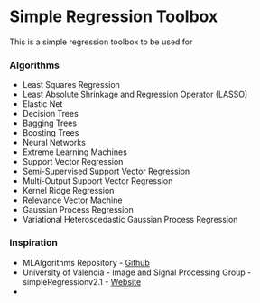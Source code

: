 # Simple Regression Toolbox

This is a simple regression toolbox to be used for 

### Algorithms

* Least Squares Regression
* Least Absolute Shrinkage and Regression Operator (LASSO)
* Elastic Net
* Decision Trees
* Bagging Trees
* Boosting Trees
* Neural Networks
* Extreme Learning Machines
* Support Vector Regression
* Semi-Supervised Support Vector Regression
* Multi-Output Support Vector Regression
* Kernel Ridge Regression
* Relevance Vector Machine
* Gaussian Process Regression
* Variational Heteroscedastic Gaussian Process Regression

### Inspiration

* MLAlgorithms Repository - [Github][1]
* University of Valencia - Image and Signal Processing Group - simpleRegressionv2.1 - [Website][2]
*  


[1]: https://github.com/rushter/MLAlgorithms
[2]: http://isp.uv.es/soft_regression.html

